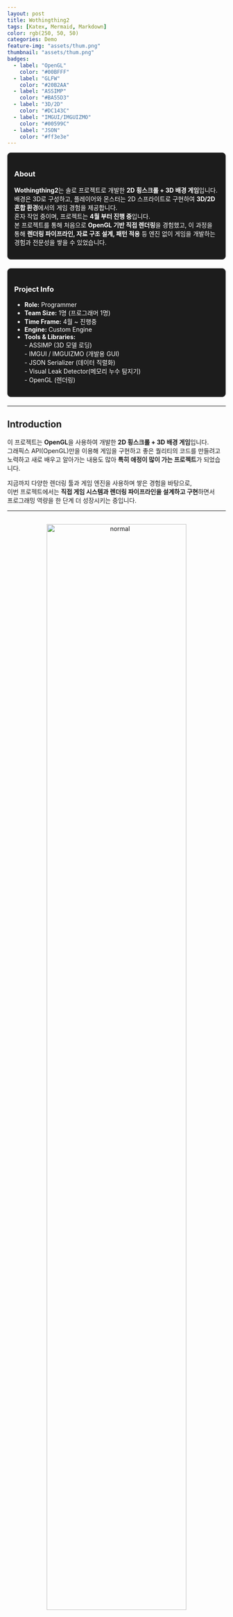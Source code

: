 ```yaml
---
layout: post
title: Wothingthing2
tags: [Katex, Mermaid, Markdown]
color: rgb(250, 50, 50)
categories: Demo
feature-img: "assets/thum.png"
thumbnail: "assets/thum.png"
badges: 
  - label: "OpenGL"
    color: "#00BFFF" 
  - label: "GLFW"
    color: "#20B2AA"
  - label: "ASSIMP"
    color: "#BA55D3"
  - label: "3D/2D"
    color: "#DC143C" 	
  - label: "IMGUI/IMGUIZMO"
    color: "#00599C" 	
  - label: "JSON"
    color: "#ff3e3e"  
---
```



<div style="display: flex; gap: 20px; flex-wrap: wrap; margin-bottom: 20px;">
  <div style="flex: 1; min-width: 250px; border: 1px solid #444; border-radius: 8px; padding: 15px; background-color: #1c1c1c; color: #fff;">
    <h3>About</h3>
    <p>
      <strong>Wothingthing2</strong>는 솔로 프로젝트로 개발한 <strong>2D 횡스크롤 + 3D 배경 게임</strong>입니다.<br>
      배경은 3D로 구성하고, 플레이어와 몬스터는 2D 스프라이트로 구현하여 <strong>3D/2D 혼합 환경</strong>에서의 게임 경험을 제공합니다.<br>
      혼자 작업 중이며, 프로젝트는 <strong>4월 부터 진행 중</strong>입니다.<br>
      본 프로젝트를 통해 처음으로 <strong>OpenGL 기반 직접 렌더링</strong>을 경험했고,        
      이 과정을 통해 <strong>렌더링 파이프라인, 자료 구조 설계, 패턴 적용</strong> 등 엔진 없이 게임을 개발하는 경험과 전문성을 쌓을 수 있었습니다.
    </p>
  </div>

  <div style="flex: 1; min-width: 250px; border: 1px solid #444; border-radius: 8px; padding: 15px; background-color: #1c1c1c; color: #fff;">
    <h3>Project Info</h3>
    <ul>
      <li><strong>Role:</strong> Programmer</li>
      <li><strong>Team Size:</strong> 1명 (프로그래머 1명)</li>
      <li><strong>Time Frame:</strong> 4월 ~ 진행중 </li>
      <li><strong>Engine:</strong> Custom Engine</li>
	  <li><strong>Tools & Libraries:</strong><br>
  - ASSIMP (3D 모델 로딩)<br>
  - IMGUI / IMGUIZMO (개발용 GUI)<br>
  - JSON Serializer (데이터 직렬화)<br>
  - Visual Leak Detector(메모리 누수 탐지기)<br>
  - OpenGL (렌더링)
</li>
    </ul>
  </div>
</div>



---

## Introduction
이 프로젝트는 **OpenGL**을 사용하여 개발한 **2D 횡스크롤 + 3D 배경 게임**입니다.  
그래픽스 API(OpenGL)만을 이용해 게임을 구현하고 
좋은 퀄리티의 코드를 만들려고 노력하고
새로 배우고 알아가는 내용도 많아 **특히 애정이 많이 가는 프로젝트**가 되었습니다.  

지금까지 다양한 렌더링 툴과 게임 엔진을 사용하며 쌓은 경험을 바탕으로,  
이번 프로젝트에서는 **직접 게임 시스템과 렌더링 파이프라인을 설계하고 구현**하면서  
프로그래밍 역량을 한 단계 더 성장시키는 중입니다.

---

  
<div style="text-align: center; margin: 30px 0;">
  <img src="/assets/normal.gif" alt="normal" 
       style="width: 80%; max-width: 1200px; height: auto; border-radius: 8px;" />
  <p style="color: #aaa; font-size: 0.9em;"></p>
</div>

## 주요 구현 내용

### 1. Object Pooling & Factory Pattern 
- 다수의 몬스터와 오브젝트를 생성/삭제할 때 발생하는 성능 저하 문제를 해결하기 위해 **Object Pooling과 Factory Pattern**을 적용했습니다.  
- 이를 통해 메모리 할당/해제를 최소화하고, 새로운 오브젝트 추가 시 **유지보수성과 확장성**을 확보할 수 있었습니다.  
- 결과적으로 프레임 안정성을 유지하면서, 오브젝트 관리 구조를 효율적으로 설계할 수 있었습니다.

### 2. Real-Time Lighting (실시간 조명)  
- 3D 배경 환경에서 실시간 조명과 그림자를 구현하기 위해 **조명 계산을 직접 셰이더로 구현**했습니다.  
- 각 오브젝트의 Material과 Light 정보를 기반으로 **Phong 모델 기반 조명 계산**을 적용하여 자연스러운 조명 효과를 제공했습니다.  
- 이 과정을 통해 **OpenGL 렌더링 파이프라인과 셰이더 설계**에 대한 이해를 깊이 있게 다질 수 있었습니다.

### 3. AI & Animation (FSM 구조)
- 플레이어 및 몬스터 행동을 제어하기 위해 **Finite State Machine(FSM)** 구조로 AI와 애니메이션 시스템을 설계했습니다.  
- 공격, 이동, 피격 등 상황별 행동을 모듈화하여 **확장성과 유지보수성**을 확보하고, 자연스러운 게임플레이를 구현했습니다.  
- 이를 통해 **게임 캐릭터의 동작 논리 설계와 애니메이션 전환**에 대한 경험을 얻었습니다.

### 4. 빌보드 렌더링
- 2D 스프라이트 캐릭터가 3D 배경 속에서 항상 카메라 방향을 바라보도록 **빌보드 렌더링**을 적용했습니다.  
- 카메라 이동 시 캐릭터가 가려지거나 왜곡되지 않도록 조정하여 **플레이어 시야와 게임 몰입감**을 향상시켰습니다.

### 5. Skybox 구현  
- 게임 배경의 몰입감을 높이기 위해 **Skybox**를 구현하여 3D 환경에 자연스러운 하늘과 원근감을 추가했습니다.  
- Skybox의 렌더링 순서를 고려하고, 카메라 이동에 따른 동적 적용을 통해 **씬 구성과 환경 디자인 이해**를 강화했습니다.

### 6. ASSIMP 모델 로딩 / JSON Serializer 
- **ASSIMP**를 이용해 외부 3D 모델을 로드하고, Mesh와 Material 데이터를 게임 내 렌더링에 맞게 처리하여 모델이 올바르게 화면에 표시되도록 구현했습니다.  
- 게임 상태 및 레벨 정보를 **JSON Serializer**로 저장/불러오기 가능하도록 구현하여 **데이터 관리와 재사용성**을 확보했습니다.  
- 이를 통해 **리소스 관리와 직렬화 구조 설계 능력**을 체득할 수 있었습니다.

### 7. Real-Time Collision Detection(매 프레임 충돌 검사)  
- 게임 내 모든 충돌 가능한 오브젝트를 **Collision Manager**를 통해 매 프레임마다 검사하도록 구현했습니다.  
- 싱글톤 패턴을 활용하여 효율적인 접근과 관리가 가능하며, 충돌 처리 로직을 모듈화하여 **확장성과 유지보수성**을 확보했습니다.  
- 이를 통해 **게임 시스템 핵심인 실시간 충돌 처리** 경험을 얻었습니다.  

---

<div style="text-align: center; margin: 30px 0;">
  <img src="/assets/PARTICLE.gif" alt="PARTICLE" 
       style="width: 80%; max-width: 1200px; height: auto; border-radius: 8px;" />
  <p style="color: #aaa; font-size: 0.9em;">▲ 파티클을 이용한 스킬 모습</p>
</div>

# 어려웠던 점과 해결 방안
### 1. 투명/불투명 오브젝트 렌더링 문제

#### 문제
- 초기에는 **투명 오브젝트가 불투명 오브젝트를 가리는 현상**이 발생했습니다.

#### 원인
- **알파 블렌딩(Alpha Blending) 적용 시 렌더링 순서가 중요**
- **Depth Buffer 동작 방식 때문에 발생**  
  - GPU는 기본적으로 **각 픽셀에 가장 가까운 오브젝트만 그리는 방식(depth test)**을 사용  
  - 불투명 오브젝트는 depth test를 통과한 후 그려지고, 뒤에 있는 픽셀은 덮어쓰지 않음  
  - 하지만 투명 오브젝트는 **픽셀 색상을 기존 색상과 섞어야 하기 때문에 뒤에 있는 오브젝트도 고려**해야 함  
  - 따라서 투명 오브젝트를 먼저 그리면 뒤에 있는 불투명 오브젝트가 이미 depth buffer에 막혀 보이지 않게 됨 

#### 문제 코드
````cpp
// 투명 불투명 오브젝트들을 구분하지도 않으며 한꺼번에 모든 오브젝트를 투명여부에 상관없이 그리고 있는 상황 
for (auto obj : objs)
{		
    //비활성화 오브젝트는 Draw(X)
    if (!obj->GetActive())
	    continue;
	   
    auto model = obj->GetModel();

    if (model && obj->GetIs3D())
    {
        m_vShdr[int(SHADER_REF::THREE_DIMENSIONS)]->Use();
		
        //Model View Location Uniform 핸들		
        GLint MVP_Location = glGetUniformLocation(shdr_handle_3D, "uMVP");
        assert(MVP_Location >= 0);
        
        //각 오브젝트 Transform 
        Transform* trs = dynamic_cast<Transform*>(obj->FindComponent<Transform>());
        assert(trs != nullptr);		
		.
		.
		.
    
	}
````

#### 해결
- 교수님의 조언을 받아 **투명 오브젝트와 불투명 오브젝트를 분리하여 렌더링**  
  - 불투명 오브젝트: depth test 적용 후 먼저 렌더링  
  - 투명 오브젝트: 카메라로부터 먼 순서대로 뒤에서 앞으로 정렬 후 렌더링  

#### 개선된 코드
````cpp
//그리기 전 투명과 불투명 오브젝트들을 구분하는 작업 먼저 수행
void RenderManager::BeforeDraw()
{
    //매프레임 채워져있던 메모리들을 정리 후 수행
    m_vTransParnetObject.clear();
    m_vOpaqueObject.clear();
	
    auto objs = GameObjectManager::GetInstance()->GetAllObjects();
    
    for (const auto& obj : objs)
    {		
        for (int i = 0;i < obj->GetModel()->GetMeshes().size();i++)
        {
            Material* mat = obj->GetModel()->GetMeshes()[i]->GetMaterial();
            if (mat)
			{			
                //알파값 존재 여부			
                if (mat->GetHasAlphaChannel())
                {
                    //투명
                    m_vTransParnetObject.push_back(obj);
                }						
                else
                {
                    //불투명
                    m_vOpaqueObject.push_back(obj);
                }
            }
        }
        .
        .
        .
    }

void RenderManager::Draw()
{
    //그리기 전
    BeforeDraw();
    
	//그리기
    //불투명 먼저
    for (const auto obj : m_vOpaqueObject)
    {	
        //비활성화 오브젝트는 Draw(X)
        if (!obj->GetActive())
	        continue;
	    .
	    .
	    .
    }
	
    //그리고 투명
    for(const auto obj : m_vTransParnetObject)
    {
        .
        .
        .
    }
	
    //그린 후
    EndDraw();
}

//다 그린 후 메모리 Capacity까지 온전히 정리(삭제)	
void RenderManager::EndDraw()
{		
    std::vector<GameObject*> TransParent_temp,Opaque_temp;
    TransParent_temp.swap(m_vTransParnetObject);
    Opaque_temp.swap(m_vOpaqueObject);
}
````

#### 결과

- 투명 오브젝트가 불투명 오브젝트를 가리는 문제가 해결됨  
- **자연스러운 반투명 효과와 씬 렌더링 안정성** 확보  
- OpenGL 렌더링 파이프라인, 셰이더, Mesh/Material 구조 이해 심화

---

### 2.몬스터 AI 구현과 상태 관리 문제

#### 문제
- 몬스터 AI를 구현하면서 **상태 클래스와 행동 로직이 섞이는 문제**가 발생했습니다.  
- 상태 클래스(`IdleState`, `RangedState`, `TraceState`) 안에서 **몬스터별 공격 분기문(if/else)**이 많아져 코드가 복잡하고 유지보수가 어려웠습니다.  
- 새로운 몬스터 추가 시 상태 클래스를 수정해야 하는 **확장성 부족** 문제도 존재했습니다.

#### 원인
- 상태 전환과 몬스터별 행동을 한 클래스에서 모두 처리 → 단일 책임 원칙(SRP) 위반  
- 분기문 증가 → 코드 가독성 저하, 유지보수 어려움  
- 새로운 몬스터 추가 시 상태 클래스 수정 필요 → 확장성 부족  

#### 문제 코드 예시 (기존 구조)
```cpp
//원거리 공격 State
class RangedState : public BaseState 
{
public:
    void Update() override 
    {	
        Monster* mon_comp = dynamic_cast<Monster*>(GetAI()->GetOwner()->FindComponent<Monster>());
        //몬스터 일때
        if (mon_comp != nullptr) 
        {
            // 몬스터 타입별 공격 분기
            auto type = mon_comp->GetType();
            //아랍 병사 : 칼 던지기 공격
            if (type == MonsterType::ArabSoldier)
                Bullet* bullet = mon_comp->GetBulletFactory()->CreateBullet(BULLET_TYPE::KNIFE);
            //일반 병사 : 총알 발사 공격
            else if (type == MonsterType::GenericSoldier) 
                Bullet* bullet = mon_comp->GetBulletFactory()->CreateBullet(BULLET_TYPE::NORMAL);
            //계속 늘어나는 else if 문
            else if (type == MonsterType::other)
            {
            }
            .
            .
            .
        }
    }
};
```


### 해결책: 전략 패턴 적용

- 몬스터별 행동을 별도 전략 객체로 분리 (Strategy Pattern)
- 행동 인터페이스(`IRangedAttackBehavior`, `IIdleBehavior`) 정의
- 상태 클래스는 행동 호출만 수행, 실제 행동은 전략 객체에 위임
- AI 클래스는 상태 전환만 담당


### 개선된 코드 구조
````cpp
// 행동 인터페이스
class IRangedAttackBehavior 
{
public:
    virtual void Execute(Monster* _mon) = 0;
    virtual ~IRangedAttackBehavior() = default;
};

// GenericSoldier 전용 행동
class GenericSoldierRanged : public IRangedAttackBehavior 
{
public:
    void Execute(Monster* _mon) override 
    {
        Bullet* bullet = _mon->GetBulletFactory()->CreateBullet(BULLET_TYPE::NORMAL);
        EventManager::GetInstance()->SetActiveTrue(bullet->GetOwner());    
    }
};

// ArabSoldier 전용 행동
class ArabSoldierRanged : public IRangedAttackBehavior 
{
public:
    void Execute(Monster* _mon) override 
    {
        Bullet* bullet = _mon->GetBulletFactory()->CreateBullet(BULLET_TYPE::KNIFE);
        EventManager::GetInstance()->SetActiveTrue(bullet->GetOwner());
    }
};
````


#### 몬스터 전략 클래스
<div class="mermaid">
flowchart TD
    MonsterAI[MonsterAI]
    RangedState2[RangedState]
    MonsterAI -->|SetState| RangedState2
    RangedState2 -->|Update| IRangedBehavior[IRangedAttackBehavior]
    IRangedBehavior --> GenericSoldierBehavior[GenericSoldierRanged]
    IRangedBehavior --> ArabSoldierBehavior[ArabSoldierRanged]
</div>

---

# 배운 점
- OpenGL 3D 기반 **실제 게임 렌더링 파이프라인** 이해  
- **전략 패턴, 팩토리 패턴 등 디자인 패턴** 적용 경험  
- 3D 모델 로딩, 충돌 관리, 애니메이션 상태 관리 등 **게임 시스템 핵심 요소 구현** 경험  
- 해당 프로젝트는 프로그래머 혼자 진행했기 때문에 **레벨 디자인, 기획, 아트 리소스 수급**까지 직접 담당해야 했습니다.  

# 느낀 점
- 프로젝트가 점점 커지고 코드가 길어지면서, 이전에 힘들었던 기억을 되살리며 **유연성과 유지보수성**을 최대한 확보하려고 노력했습니다.  
- **단일 책임 원칙(SRP)**을 최대한 적용하며 각 모듈의 역할을 명확히 하고, **재사용 가능한 구조**를 만들기 위해 계속 코드 구조를 개선했습니다.  
- SRP와 유연성을 지키면서 **최적의 자료구조와 클래스 구조**를 찾으려 시도하는 과정에서, 설계 능력과 문제 해결 능력이 크게 향상되었습니다.  
- 이러한 경험 덕분에, 다음번에 상용 게임 엔진을 사용할 때도 **막연히 기능을 사용하는 것이 아니라, 내부 동작 원리를 이해한 상태에서 기능을 적용**할 수 있다는 자신감을 얻었습니다.  
- 엔진 없이 직접 구현하며 얻은 경험은, 단순히 코드 작성 능력을 넘어서 **게임 시스템 전체를 설계하고 최적화하는 사고**를 기르는 데 큰 도움이 되었습니다.

>  **하지만 무엇보다도 중요한 것은 협업과 소통의 가치였습니다.**
> 혼자 모든 과정을 경험한 덕분에, 앞으로 협업 환경에서 다른 직군의 어려움을 더 잘 이해할 수 있을 거라 생각합니다.  
> <span style="color:rgb(255,200,100); font-weight:bold;">프로그래머의 역할은 단순히 코드를 작성하는 것에 그치지 않고, 동료 프로그래머를 비롯해 기획자·디자이너·사운드·QA 등 다양한 팀원들과 원활하게 협업하고 소통하는 역량</span>이 프로젝트의 완성도를 좌우한다는 점을 깊이 깨달았습니다.  